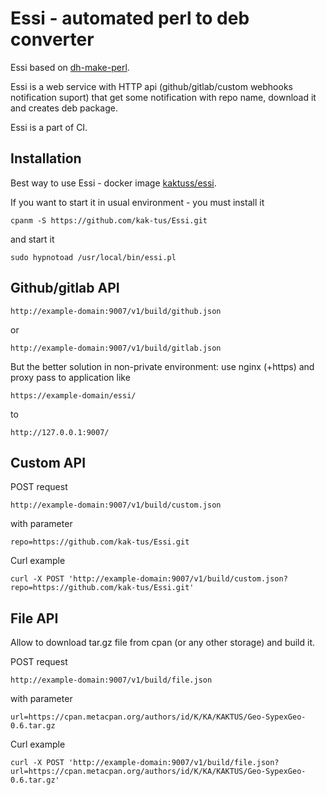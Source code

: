 # Essi - automated perl to deb converter

Essi based on [dh-make-perl](https://metacpan.org/pod/DhMakePerl).

Essi is a web service with HTTP api (github/gitlab/custom webhooks notification suport) that get some notification with repo name, download it and creates deb package.

Essi is a part of CI.

## Installation

Best way to use Essi - docker image [kaktuss/essi](https://hub.docker.com/r/kaktuss/essi/).

If you want to start it in usual environment - you must install it

```
cpanm -S https://github.com/kak-tus/Essi.git
```

and start it

```
sudo hypnotoad /usr/local/bin/essi.pl
```

## Github/gitlab API

```
http://example-domain:9007/v1/build/github.json
```

or

```
http://example-domain:9007/v1/build/gitlab.json
```

But the better solution in non-private environment: use nginx (+https) and proxy pass to application like

```
https://example-domain/essi/
```

to

```
http://127.0.0.1:9007/
```

## Custom API

POST request

```
http://example-domain:9007/v1/build/custom.json
```

with parameter

```
repo=https://github.com/kak-tus/Essi.git
```

Curl example

```
curl -X POST 'http://example-domain:9007/v1/build/custom.json?repo=https://github.com/kak-tus/Essi.git'
```

## File API

Allow to download tar.gz file from cpan (or any other storage) and build it.

POST request

```
http://example-domain:9007/v1/build/file.json
```

with parameter

```
url=https://cpan.metacpan.org/authors/id/K/KA/KAKTUS/Geo-SypexGeo-0.6.tar.gz
```

Curl example

```
curl -X POST 'http://example-domain:9007/v1/build/file.json?url=https://cpan.metacpan.org/authors/id/K/KA/KAKTUS/Geo-SypexGeo-0.6.tar.gz'
```
